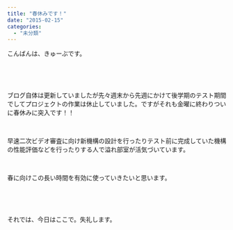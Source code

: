 ```yaml
---
title: "春休みです！"
date: "2015-02-15"
categories: 
  - "未分類"
---
```


こんばんは、きゅーぶです。

 

 

ブログ自体は更新していましたが先々週末から先週にかけて後学期のテスト期間でしてプロジェクトの作業は休止していました。ですがそれも金曜に終わりついに春休みに突入です！！

 

早速二次ビデオ審査に向け新機構の設計を行ったりテスト前に完成していた機構の性能評価などを行ったりする人で溢れ部室が活気づいています。

 

春に向けこの長い時間を有効に使っていきたいと思います。

 

 

それでは、今日はここで。失礼します。
